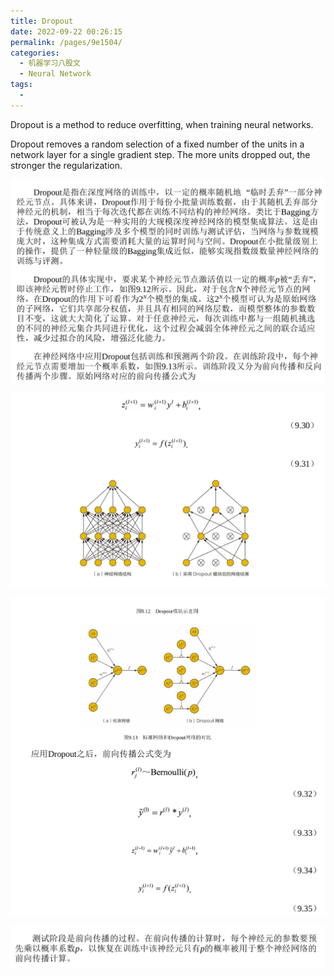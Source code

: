 ```yaml
---
title: Dropout
date: 2022-09-22 00:26:15
permalink: /pages/9e1504/
categories:
  - 机器学习八股文
  - Neural Network
tags:
  - 
---
```


Dropout is a method to reduce overfitting, when training neural networks. 

Dropout removes a random selection of a fixed number of the units in a network layer for a single gradient step. The more units dropped out, the stronger the regularization. 

![](https://raw.githubusercontent.com/emmableu/image/master/202209220027635.png)


![](https://raw.githubusercontent.com/emmableu/image/master/202209220028351.png)

![](https://raw.githubusercontent.com/emmableu/image/master/202209220028139.png)


![](https://raw.githubusercontent.com/emmableu/image/master/202209220029359.png)
